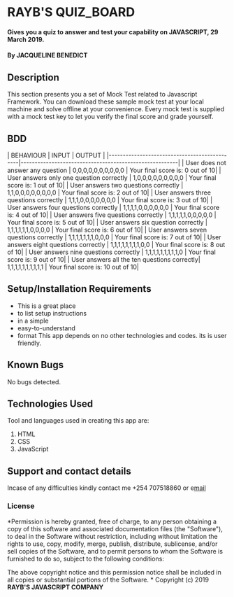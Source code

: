 # RAYB'S QUIZ_BOARD
#### Gives you a quiz to answer and test your capability on JAVASCRIPT, 29 March 2019.
#### By **JACQUELINE BENEDICT**
## Description
This section presents you a set of Mock Test related to Javascript Framework. You can download these sample mock test at your local machine and solve offline at your convenience. Every mock test is supplied with a mock test key to let you verify the final score and grade yourself.

## BDD

|  BEHAVIOUR                                   | INPUT                |      OUTPUT                     |
|----------------------------------------------|--------------------------------------------------------|
|  User does not answer any question 	       | 0,0,0,0,0,0,0,0,0,0 |  Your final score is: 0 out of 10|
|  User answers only one question correctly    | 1,0,0,0,0,0,0,0,0,0 |  Your final score is: 1 out of 10|
|  User answers two questions correctly 	   | 1,1,0,0,0,0,0,0,0,0 |  Your final score is: 2 out of 10|
|  User answers three questions correctly 	   | 1,1,1,0,0,0,0,0,0,0 |  Your final score is: 3 out of 10|
|  User answers four questions correctly 	   | 1,1,1,1,0,0,0,0,0,0 |  Your final score is: 4 out of 10|
|  User answers five questions correctly       | 1,1,1,1,1,0,0,0,0,0 |  Your final score is: 5 out of 10|
|  User answers six question correctly 	       | 1,1,1,1,1,1,0,0,0,0 |  Your final score is: 6 out of 10|
|  User answers seven questions correctly 	   | 1,1,1,1,1,1,1,0,0,0 |  Your final score is: 7 out of 10|
|  User answers eight questions correctly 	   | 1,1,1,1,1,1,1,1,0,0 |  Your final score is: 8 out of 10|
|  User answers nine questions correctly 	   | 1,1,1,1,1,1,1,1,1,0 |  Your final score is: 9 out of 10|
|  User answers all the ten questions correctly| 1,1,1,1,1,1,1,1,1,1 | Your final score is: 10 out of 10|


## Setup/Installation Requirements
* This is a great place
* to list setup instructions
* in a simple
* easy-to-understand
* format
This app depends on no other technologies and codes.
its is user friendly.
## Known Bugs
No bugs detected.
## Technologies Used
Tool and languages used in creating this app are:
1. HTML
2. CSS
3. JavaScript
## Support and contact details
Incase of any difficulties kindly contact me +254 707518860 or e[mail](jacqulinewangu@gmail.com)
### License
*Permission is hereby granted, free of charge, to any person obtaining a copy
of this software and associated documentation files (the "Software"), to deal
in the Software without restriction, including without limitation the rights
to use, copy, modify, merge, publish, distribute, sublicense, and/or sell
copies of the Software, and to permit persons to whom the Software is
furnished to do so, subject to the following conditions:

The above copyright notice and this permission notice shall be included in
all copies or substantial portions of the Software.
*
Copyright (c) 2019 **RAYB'S JAVASCRIPT COMPANY**
